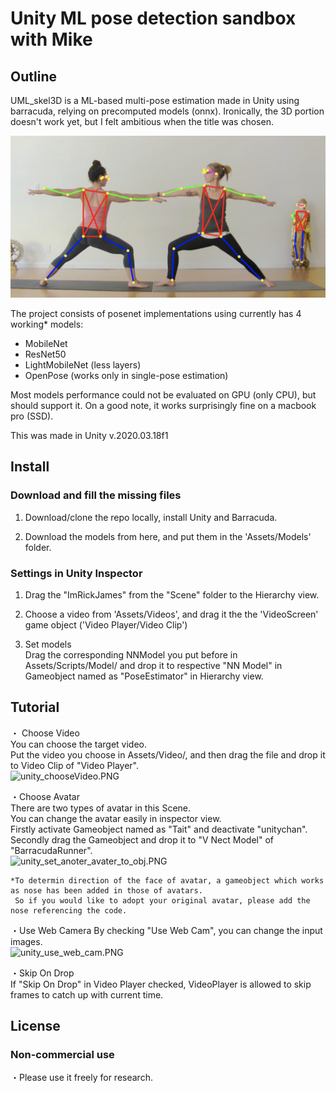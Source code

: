 # Unity ML pose detection sandbox with Mike


## Outline
UML_skel3D is a ML-based multi-pose estimation made in Unity using barracuda, relying on precomputed models (onnx). Ironically, the 3D portion doesn't work yet, but I felt ambitious when the title was chosen. </br>

![Yoga.png](Assets/ScreenShots/Yoga.png)

The project consists of posenet implementations using currently has 4 working* models:
- MobileNet
- ResNet50
- LightMobileNet (less layers)
- OpenPose (works only in single-pose estimation)

Most models performance could not be evaluated on GPU (only CPU), but should support it. On a good note, it works surprisingly fine on a macbook pro (SSD). </br>

This was made in Unity v.2020.03.18f1</br>


## Install
### Download and fill the missing files

1. Download/clone the repo locally, install Unity and Barracuda.</br>

2. Download the models from here, and put them in the 'Assets/Models' folder.</br>
 
### Settings in Unity Inspector

1. Drag the "ImRickJames" from the "Scene" folder to the Hierarchy view.</br>

2. Choose a video from 'Assets/Videos', and drag it the the 'VideoScreen' game object ('Video Player/Video Clip') </br>
   
3. Set models</br>
   Drag the corresponding NNModel you put before in Assets/Scripts/Model/ 
   and drop it to respective "NN Model" in Gameobject named as "PoseEstimator" in Hierarchy view.
   

## Tutorial<br>
・ Choose Video</br>
   You can choose the target video.</br>
   Put the video you choose in Assets/Video/, and then drag the file and drop it to Video Clip of "Video Player".<br>
   ![unity_chooseVideo.PNG](Assets/StreamingAssets/ScreenShots/unity_chooseVideo.PNG)
   
・Choose Avatar</br>
    There are two types of avatar in this Scene.</br>
    You can change the avatar easily in inspector view.</br>
    Firstly activate Gameobject named as "Tait" and deactivate "unitychan".</br>
    Secondly drag the Gameobject and drop it to "V Nect Model" of "BarracudaRunner".</br>
    ![unity_set_anoter_avater_to_obj.PNG](Assets/StreamingAssets/ScreenShots/unity_set_anoter_avater_to_obj.PNG)</br>
    
    *To determin direction of the face of avatar, a gameobject which works as nose has been added in those of avatars.
     So if you would like to adopt your original avatar, please add the nose referencing the code.
     
・Use Web Camera
   By checking "Use Web Cam", you can change the input images.</br>
   ![unity_use_web_cam.PNG](Assets/StreamingAssets/ScreenShots/unity_use_web_cam.PNG)</br>
   
・Skip On Drop</br>
   If "Skip On Drop" in Video Player checked, VideoPlayer is allowed to skip frames to catch up with current time.<br>


## License
### Non-commercial use</br>
・Please use it freely for research. </br>

</br></br>
  
